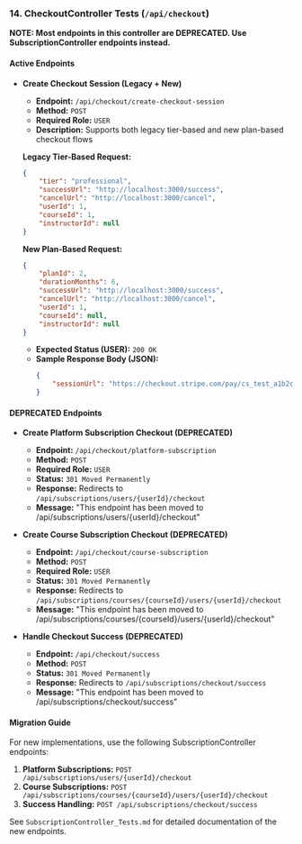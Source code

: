 ### 14. CheckoutController Tests (`/api/checkout`)

**NOTE: Most endpoints in this controller are DEPRECATED. Use SubscriptionController endpoints instead.**

#### Active Endpoints

*   **Create Checkout Session (Legacy + New)**
    *   **Endpoint:** `/api/checkout/create-checkout-session`
    *   **Method:** `POST`
    *   **Required Role:** `USER`
    *   **Description:** Supports both legacy tier-based and new plan-based checkout flows
    
    **Legacy Tier-Based Request:**
    ```json
    {
        "tier": "professional",
        "successUrl": "http://localhost:3000/success",
        "cancelUrl": "http://localhost:3000/cancel",
        "userId": 1,
        "courseId": 1,
        "instructorId": null
    }
    ```
    
    **New Plan-Based Request:**
    ```json
    {
        "planId": 2,
        "durationMonths": 6,
        "successUrl": "http://localhost:3000/success",
        "cancelUrl": "http://localhost:3000/cancel",
        "userId": 1,
        "courseId": null,
        "instructorId": null
    }
    ```
    
    *   **Expected Status (USER):** `200 OK`
    *   **Sample Response Body (JSON):**
        ```json
        {
            "sessionUrl": "https://checkout.stripe.com/pay/cs_test_a1b2c3d4e5f6g7h8i9j0k1l2m3n4o5p6q7r8s9t0"
        }
        ```

#### DEPRECATED Endpoints

*   **Create Platform Subscription Checkout (DEPRECATED)**
    *   **Endpoint:** `/api/checkout/platform-subscription`
    *   **Method:** `POST`
    *   **Required Role:** `USER`
    *   **Status:** `301 Moved Permanently`
    *   **Response:** Redirects to `/api/subscriptions/users/{userId}/checkout`
    *   **Message:** "This endpoint has been moved to /api/subscriptions/users/{userId}/checkout"

*   **Create Course Subscription Checkout (DEPRECATED)**
    *   **Endpoint:** `/api/checkout/course-subscription`
    *   **Method:** `POST`
    *   **Required Role:** `USER`
    *   **Status:** `301 Moved Permanently`
    *   **Response:** Redirects to `/api/subscriptions/courses/{courseId}/users/{userId}/checkout`
    *   **Message:** "This endpoint has been moved to /api/subscriptions/courses/{courseId}/users/{userId}/checkout"

*   **Handle Checkout Success (DEPRECATED)**
    *   **Endpoint:** `/api/checkout/success`
    *   **Method:** `POST`
    *   **Status:** `301 Moved Permanently`
    *   **Response:** Redirects to `/api/subscriptions/checkout/success`
    *   **Message:** "This endpoint has been moved to /api/subscriptions/checkout/success"

#### Migration Guide

For new implementations, use the following SubscriptionController endpoints:

1. **Platform Subscriptions:** `POST /api/subscriptions/users/{userId}/checkout`
2. **Course Subscriptions:** `POST /api/subscriptions/courses/{courseId}/users/{userId}/checkout`
3. **Success Handling:** `POST /api/subscriptions/checkout/success`

See `SubscriptionController_Tests.md` for detailed documentation of the new endpoints.
